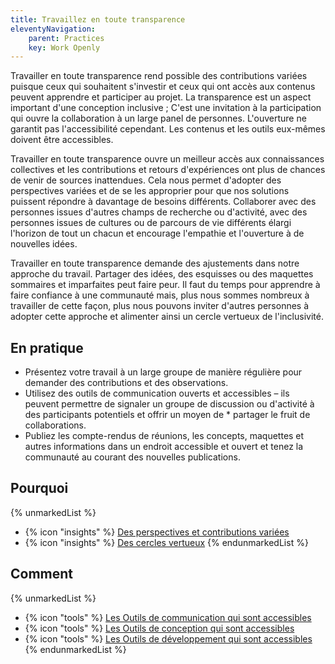 ```yaml
---
title: Travaillez en toute transparence
eleventyNavigation:
    parent: Practices
    key: Work Openly
---
```


Travailler en toute transparence rend possible des contributions variées puisque ceux qui souhaitent s'investir et ceux
qui ont accès aux contenus peuvent apprendre et participer au projet. La transparence est un aspect important d'une
conception inclusive ; C'est une invitation à la participation qui ouvre la collaboration à un large panel de personnes.
L'ouverture ne garantit pas l'accessibilité cependant. Les contenus et les outils eux-mêmes doivent être accessibles.

Travailler en toute transparence ouvre un meilleur accès aux connaissances collectives et les contributions et retours
d'expériences ont plus de chances de venir de sources inattendues. Cela nous permet d'adopter des perspectives variées
et de se les approprier pour que nos solutions puissent répondre à davantage de besoins différents. Collaborer avec des
personnes issues d'autres champs de recherche ou d'activité, avec des personnes issues de cultures ou de parcours de vie
différents élargi l'horizon de tout un chacun et encourage l'empathie et l'ouverture à de nouvelles idées.

Travailler en toute transparence demande des ajustements dans notre approche du travail. Partager des idées, des
esquisses ou des maquettes sommaires et imparfaites peut faire peur. Il faut du temps pour apprendre à faire confiance à
une communauté mais, plus nous sommes nombreux  à travailler de cette façon, plus nous pouvons inviter d'autres
personnes à adopter cette approche et alimenter ainsi un cercle vertueux de l'inclusivité.

## En pratique

* Présentez votre travail à un large groupe de manière régulière pour demander des contributions et des observations.
* Utilisez des outils de communication ouverts et accessibles – ils peuvent permettre de signaler un groupe de
  discussion ou d'activité à des participants potentiels et offrir un moyen de * partager le fruit de collaborations.
* Publiez les compte-rendus de réunions, les concepts, maquettes et autres informations dans un endroit accessible et
  ouvert et tenez la communauté au courant des nouvelles publications.

## Pourquoi

{% unmarkedList %}
* {% icon "insights" %} [Des perspectives et contributions variées](../../perspectives/des-perspectives-et-contributions-variees/)
* {% icon "insights" %} [Des cercles vertueux](../../perspectives/des-cercles-vertueux/)
{% endunmarkedList %}

## Comment

{% unmarkedList %}
* {% icon "tools" %} [Les Outils de communication qui sont accessibles](../../outils/les-outils-de-communication-qui-sont-accessibles/)
* {% icon "tools" %} [Les Outils de conception qui sont accessibles](../../outils/les-outils-de-conception-qui-sont-accessibles/)
* {% icon "tools" %} [Les Outils de développement qui sont accessibles](../../outils/les-outils-de-developpement-qui-sont-accessibles/)
{% endunmarkedList %}
